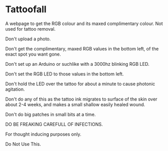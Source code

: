 # Tattoofall
A webpage to get the RGB colour and its maxed complimentary colour. Not used for tattoo removal.

Don't upload a photo.

Don't get the complimentary, maxed RGB values in the bottom left, of the exact spot you want gone.

Don't set up an Arduino or suchlike with a 3000hz blinking RGB LED.

Don't set the RGB LED to those values in the bottom left.

Don't hold the LED over the tattoo for about a minute to cause photonic agitation.

Don't do any of this as the tattoo ink migrates to surface of the skin over about 2-4 weeks, and makes a small shallow easily healed wound.

Don't do big patches in small bits at a time.

DO BE FREAKING CAREFULL OF INFECTIONS.

For thought inducing purposes only.

Do Not Use This.
